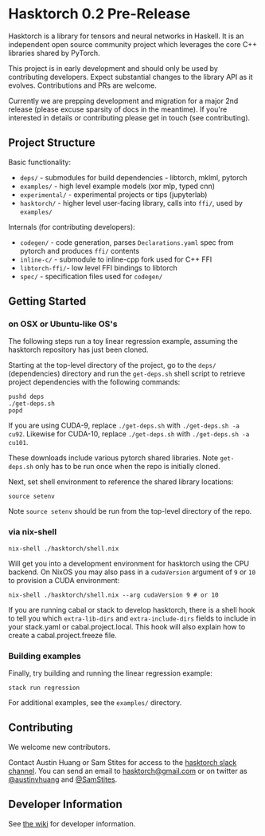 # Hasktorch 0.2 Pre-Release

Hasktorch is a library for tensors and neural networks in Haskell. It is an independent open source community project which leverages the core C++ libraries shared by PyTorch.

This project is in early development and should only be used by contributing developers. Expect substantial changes to the library API as it evolves. Contributions and PRs are welcome.

Currently we are prepping development and migration for a major 2nd release (please excuse sparsity of docs in the meantime). If you're interested in details or contributing please get in touch (see contributing).

## Project Structure

Basic functionality:

- `deps/` - submodules for build dependencies - libtorch, mklml, pytorch
- `examples/` - high level example models (xor mlp, typed cnn)
- `experimental/` - experimental projects or tips (jupyterlab)
- `hasktorch/` - higher level user-facing library, calls into `ffi/`, used by `examples/`

Internals (for contributing developers):

- `codegen/` - code generation, parses `Declarations.yaml` spec from pytorch and produces `ffi/` contents
- `inline-c/` - submodule to inline-cpp fork used for C++ FFI
- `libtorch-ffi/`- low level FFI bindings to libtorch
- `spec/` - specification files used for `codegen/`


## Getting Started

### on OSX or Ubuntu-like OS's

The following steps run a toy linear regression example, assuming the hasktorch repository has just been cloned.

Starting at the top-level directory of the project, go to the `deps/` (dependencies) directory and run the `get-deps.sh` shell script to retrieve project dependencies with the following commands:

```
pushd deps
./get-deps.sh
popd
```

If you are using CUDA-9, replace `./get-deps.sh` with `./get-deps.sh -a cu92`. Likewise for CUDA-10, replace `./get-deps.sh` with `./get-deps.sh -a cu101`.

These downloads include various pytorch shared libraries. Note `get-deps.sh` only has to be run once when the repo is initially cloned.

Next, set shell environment to reference the shared library locations:


```
source setenv
```

Note `source setenv` should be run from the top-level directory of the repo.

### via nix-shell

```
nix-shell ./hasktorch/shell.nix
```

Will get you into a development environment for hasktorch using the CPU backend.
On NixOS you may also pass in a `cudaVersion` argument of `9` or `10` to provision a CUDA environment:

```
nix-shell ./hasktorch/shell.nix --arg cudaVersion 9 # or 10
```

If you are running cabal or stack to develop hasktorch, there is a shell hook to tell you which `extra-lib-dirs` and `extra-include-dirs` fields to include in your stack.yaml or cabal.project.local. This hook will also explain how to create a cabal.project.freeze file.

### Building examples

Finally, try building and running the linear regression example:

```
stack run regression
```

For additional examples, see the `examples/` directory.


## Contributing

We welcome new contributors.

Contact Austin Huang or Sam Stites for access to the [hasktorch slack channel][slack]. You can send an email to [hasktorch@gmail.com][email] or on twitter as [@austinvhuang][austin-twitter] and [@SamStites][sam-twitter].

[email]:mailto:hasktorch@gmail.com
[austin-twitter]:https://twitter.com/austinvhuang
[sam-twitter]:https://twitter.com/samstites
[slack]:https://hasktorch.slack.com
[gitter-dh]:https://gitter.im/dataHaskell/Lobby

## Developer Information

See [the wiki](https://github.com/hasktorch/ffi-experimental/wiki) for developer information.
